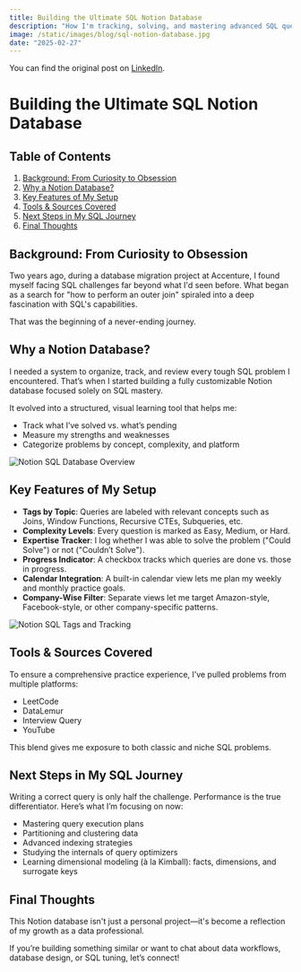 ```yaml
---
title: Building the Ultimate SQL Notion Database
description: "How I'm tracking, solving, and mastering advanced SQL queries across platforms using a structured Notion setup."
image: /static/images/blog/sql-notion-database.jpg
date: "2025-02-27"
---
```


You can find the original post on [LinkedIn](https://www.linkedin.com/posts/desaiparth2000_%F0%9D%90%91%F0%9D%90%9E%F0%9D%90%9F%F0%9D%90%A5%F0%9D%90%9E%F0%9D%90%9C%F0%9D%90%AD%F0%9D%90%A2%F0%9D%90%A7%F0%9D%90%A0-%F0%9D%90%A8%F0%9D%90%A7-%F0%9D%90%8C%F0%9D%90%B2-%F0%9D%90%88%F0%9D%90%A7%F0%9D%90%AD%F0%9D%90%9E%F0%9D%90%AB-activity-7296645062988378112-JOsw?utm_source=share&utm_medium=member_desktop&rcm=ACoAACZ4yK8Bx_TwidB567QE5FMTdP29hcwUezc).

# Building the Ultimate SQL Notion Database

## Table of Contents
1. [Background: From Curiosity to Obsession](#background-from-curiosity-to-obsession)
2. [Why a Notion Database?](#why-a-notion-database)
3. [Key Features of My Setup](#key-features-of-my-setup)
4. [Tools & Sources Covered](#tools--sources-covered)
5. [Next Steps in My SQL Journey](#next-steps-in-my-sql-journey)
6. [Final Thoughts](#final-thoughts)

## Background: From Curiosity to Obsession

Two years ago, during a database migration project at Accenture, I found myself facing SQL challenges far beyond what I'd seen before. What began as a search for "how to perform an outer join" spiraled into a deep fascination with SQL's capabilities.

That was the beginning of a never-ending journey.

## Why a Notion Database?

I needed a system to organize, track, and review every tough SQL problem I encountered. That’s when I started building a fully customizable Notion database focused solely on SQL mastery.

It evolved into a structured, visual learning tool that helps me:
- Track what I’ve solved vs. what’s pending
- Measure my strengths and weaknesses
- Categorize problems by concept, complexity, and platform

![Notion SQL Database Overview](/static/images/blog/notion-sql-database-1.jpeg)

## Key Features of My Setup

- **Tags by Topic**: Queries are labeled with relevant concepts such as Joins, Window Functions, Recursive CTEs, Subqueries, etc.
- **Complexity Levels**: Every question is marked as Easy, Medium, or Hard.
- **Expertise Tracker**: I log whether I was able to solve the problem ("Could Solve") or not ("Couldn’t Solve").
- **Progress Indicator**: A checkbox tracks which queries are done vs. those in progress.
- **Calendar Integration**: A built-in calendar view lets me plan my weekly and monthly practice goals.
- **Company-Wise Filter**: Separate views let me target Amazon-style, Facebook-style, or other company-specific patterns.

![Notion SQL Tags and Tracking](/static/images/blog/notion-sql-database-2.jpeg)

## Tools & Sources Covered

To ensure a comprehensive practice experience, I’ve pulled problems from multiple platforms:
- LeetCode
- DataLemur
- Interview Query
- YouTube

This blend gives me exposure to both classic and niche SQL problems.

## Next Steps in My SQL Journey

Writing a correct query is only half the challenge. Performance is the true differentiator. Here’s what I’m focusing on now:

- Mastering query execution plans
- Partitioning and clustering data
- Advanced indexing strategies
- Studying the internals of query optimizers
- Learning dimensional modeling (à la Kimball): facts, dimensions, and surrogate keys

## Final Thoughts

This Notion database isn't just a personal project—it's become a reflection of my growth as a data professional.

If you’re building something similar or want to chat about data workflows, database design, or SQL tuning, let’s connect!